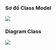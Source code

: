 <h3> Sơ đồ Class Model </h3>
<img src = "https://github.com/TienSinh03/JPA_DB-QLSV/assets/103226034/173bbdd9-d48e-4d73-a10f-1906002f1394">
<br>
<h3> Diagram Class </h3>
<img src="https://github.com/TienSinh03/JPA_DB-QLSV/assets/103226034/11772905-670d-4034-8dbb-6f4ec543e592">

